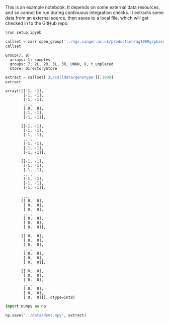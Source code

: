 
This is an example notebook. It depends on some external data resources, and so cannot be run during continuous integration checks. It extracts some data from an external source, then saves to a local file, which will get checked in to the GitHub repo.


```python
%run setup.ipynb
```


<style type="text/css">
.container {
    width: 100%;
}
#maintoolbar {
    display: none;
}
#header-container {
    display: none;
}
div#notebook {
    padding-top: 0;
}
</style>



```python
callset = zarr.open_group('../ngs.sanger.ac.uk/production/ag1000g/phase1/AR3.1/variation/main/zarr2/ag1000g.phase1.ar3', mode='r')
callset
```




    Group(/, 8)
      arrays: 1; samples
      groups: 7; 2L, 2R, 3L, 3R, UNKN, X, Y_unplaced
      store: DirectoryStore




```python
extract = callset['2L/calldata/genotype'][:1000]
extract
```




    array([[[-1, -1],
            [-1, -1],
            [-1, -1],
            ..., 
            [ 0,  0],
            [-1, -1],
            [-1, -1]],
    
           [[-1, -1],
            [-1, -1],
            [-1, -1],
            ..., 
            [-1, -1],
            [-1, -1],
            [-1, -1]],
    
           [[-1, -1],
            [-1, -1],
            [-1, -1],
            ..., 
            [-1, -1],
            [-1, -1],
            [-1, -1]],
    
           ..., 
           [[ 0,  0],
            [ 0,  0],
            [ 0,  0],
            ..., 
            [ 0,  0],
            [ 0,  0],
            [ 0,  0]],
    
           [[ 0,  0],
            [ 0,  0],
            [ 0,  0],
            ..., 
            [ 0,  0],
            [ 0,  0],
            [ 0,  0]],
    
           [[ 0,  0],
            [ 0,  0],
            [ 0,  0],
            ..., 
            [ 0,  0],
            [ 0,  0],
            [ 0,  0]]], dtype=int8)




```python
import numpy as np
```


```python
np.save('../data/demo.npy', extract)
```


```python

```
